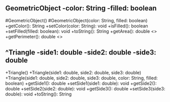 GeometricObject
-color: String
-filled: boolean
----------------
#GeometricObject()
#GeometricObject(color: String, filled: boolean)
+getColor(): String
+setColor(color: String): void
+isFilled(): boolean
+setFilled(filled: boolean): void
+toString(): String
+getArea(): double <<abstract>>
+getPerimeter(): double <<abstract>>

^Triangle
-side1: double
-side2: double
-side3: double
--------------
+Triangle()
+Triangle(side1: double, side2: double, side3: double)
+Triangle(side1: double, side2: double, side3: double, color: String, filled: boolean)
+getSide1(): double
+setSide1(side1: double): void
+getSide2(): double
+setSide2(side2: double): void
+getSide3(): double
+setSide3(side3: double): void
+toString(): String
